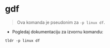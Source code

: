 # gdf

> Ova komanda je pseudonim za `-p linux df`.

- Pogledaj dokumentaciju za izvornu komandu:

`tldr -p linux df`

